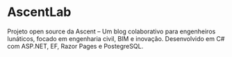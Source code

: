 # AscentLab
 Projeto open source da Ascent – Um blog colaborativo para engenheiros lunáticos, focado em engenharia civil, BIM e inovação. Desenvolvido em C# com ASP.NET, EF, Razor Pages e PostegreSQL.
